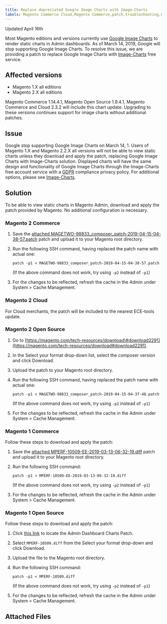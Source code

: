 ```yaml
---
title: Replace depreciated Google Image Charts with Image-Charts
labels: Magento Commerce Cloud,Magento Commerce,patch,troubleshooting,Google Image Charts
---
```


Updated April 16th

Most Magento editions and versions currently use [Google Image Charts](https://developers.google.com/chart/image/) to render static charts in Admin dashboards. As of March 14, 2019, Google will stop supporting Google Image Charts. To resolve this issue, we are providing a patch to replace Google Image Charts with [Image-Charts](https://www.image-charts.com/) free service.

## Affected versions

* Magento 1.X all editions
* Magento 2.X all editions

<p class="info">Magento Commerce 1.14.4.1, Magento Open Source 1.9.4.1, Magento Commerce and Cloud 2.3.2 will include this chart update. Upgrading to these versions continues support for image charts without additional patches.</p>

## Issue

Google stop supporting Google Image Charts on March 14, 1. Users of Magento 1.X and Magento 2.2.X all versions will not be able to view static charts unless they download and apply the patch, replacing Google Image Charts with Image-Charts solution. Displayed charts will have the same design and functionality of Google Image Charts through the Image-Charts free account service with a [GDPR](https://www.image-charts.com/data-processing-addendum.html) compliance privacy policy. For additional options, please see [Image-Charts](https://www.image-charts.com/).

## Solution

To be able to view static charts in Magento Admin, download and apply the patch provided by Magento. No additional configuration is necessary.

### Magento 2 Commerce 

1. Save the [attached MAGETWO-98833\_composer\_patch-2019-04-15-04-38-57.patch](https://support.magento.com/hc/en-us/article_attachments/360026447212/MAGETWO-98833_composer_patch-2019-04-15-04-38-57.patch) patch and upload it to your Magento root directory.
1. Run the following SSH command, having replaced the patch name with actual one:
    
    <pre><code class="language-git">patch -p1 &lt; MAGETWO-98833_composer_patch-2019-04-15-04-38-57.patch</code></pre>
    
    (If the above command does not work, try using `` -p2 `` instead of `` -p1 ``)
1. For the changes to be reflected, refresh the cache in the Admin under System > Cache Management.

### Magento 2 Cloud

For Cloud merchants, the patch will be included to the nearest ECE-tools update.

### Magento 2 Open Source 

1. Go to [https://magento.com/tech-resources/download\#download2291](https://magento.com/tech-resources/download#download2291).
1. In the Select your format drop-down list, select the composer version and click Download.
1. Upload the patch to your Magento root directory.
1. Run the following SSH command, having replaced the patch name with actual one:
    
    <pre><code class="language-git">patch -p1 &lt; MAGETWO-98833_composer_patch-2019-04-15-04-37-48.patch</code></pre>
    
    (If the above command does not work, try using `` -p2 `` instead of `` -p1 ``)
1. For the changes to be reflected, refresh the cache in the Admin under System > Cache Management.

### Magento 1 Commerce

Follow these steps to download and apply the patch:

1. Save the [attached MPERF-10509-EE-2019-03-13-06-32-19.diff](https://support.magento.com/hc/en-us/article_attachments/360026461371/MPERF-10509-EE-2019-03-13-06-32-19.diff) patch and upload it to your Magento root directory.
1. Run the following SSH command:
    
    <pre><code class="language-git">patch -p1 &lt; MPERF-10509-EE-2019-03-13-06-32-19.diff</code></pre>
    
    (If the above command does not work, try using `` -p2 `` instead of `` -p1 ``)
1. For the changes to be reflected, refresh the cache in the Admin under System > Cache Management.

### Magento 1 Open Source

Follow these steps to download and apply the patch:

1. Click [this link](https://magento.com/tech-resources/download#download2283) to locate the Admin Dashboard Charts Patch.
1. Select <code class="language-git">MPERF-10509.diff</code> from the Select your format drop-down and click Download.
1. Upload the file to the Magento root directory.
1. Run the following SSH command:
    
    <pre><code class="language-git">patch -p1 &lt; MPERF-10509.diff</code></pre>
    
    (If the above command does not work, try using `` -p2 `` instead of `` -p1 ``)
1. For the changes to be reflected, refresh the cache in the Admin under System > Cache Management.

## Attached Files